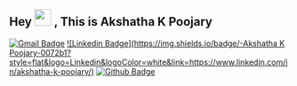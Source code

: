 ## Hey <img src="https://raw.githubusercontent.com/MartinHeinz/MartinHeinz/master/wave.gif" width="30px"> , This is Akshatha K Poojary
[![Gmail Badge](https://img.shields.io/badge/-poojaryakshathak@gmail.com-c14438?style=flat&logo=Gmail&logoColor=white&link=mailto:poojaryakshathak@gmail.com)](mailto:poojaryakshathak@gmail.com) 
[![Linkedin Badge](https://img.shields.io/badge/-Akshatha K Poojary-0072b1?style=flat&logo=Linkedin&logoColor=white&link=https://www.linkedin.com/in/akshatha-k-poojary/)](https://www.linkedin.com/in/akshatha-k-poojary/) [![Github Badge](https://img.shields.io/badge/-AkshathaKPoojary-grey?style=flat&logo=github&logoColor=white&link=https://github.com/AkshathaKPoojary/)](https://www.github.com/AkshathaKPoojary/) 
